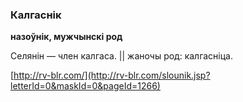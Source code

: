 ### Калгаснік
**назоўнік, мужчынскі род**

Селянін — член калгаса. || жаночы род: калгасніца.

<a rel="author">[http://rv-blr.com/](http://rv-blr.com/slounik.jsp?letterId=0&maskId=0&pageId=1266)</a>
